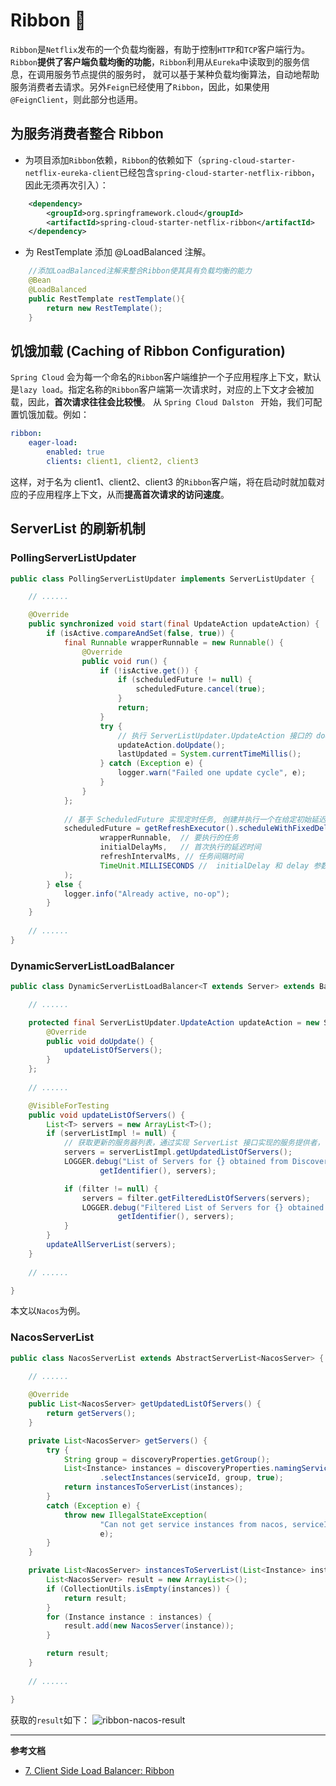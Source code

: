 # Ribbon :hammer:

`Ribbon`是`Netflix`发布的一个负载均衡器，有助于控制`HTTP`和`TCP`客户端行为。`Ribbon`**提供了客户端负载均衡的功能**，`Ribbon`利用从`Eureka`中读取到的服务信息，在调用服务节点提供的服务时，
就可以基于某种负载均衡算法，自动地帮助服务消费者去请求。另外`Feign`已经使用了`Ribbon`，因此，如果使用`@FeignClient`，则此部分也适用。

## 为服务消费者整合 Ribbon

- 为项目添加`Ribbon`依赖，`Ribbon`的依赖如下（`spring-cloud-starter-netflix-eureka-client`已经包含`spring-cloud-starter-netflix-ribbon`，因此无须再次引入）：
```xml
    <dependency>
        <groupId>org.springframework.cloud</groupId>
        <artifactId>spring-cloud-starter-netflix-ribbon</artifactId>
    </dependency>
```

- 为 RestTemplate 添加 @LoadBalanced 注解。
```java
    //添加LoadBalanced注解来整合Ribbon使其具有负载均衡的能力
    @Bean
    @LoadBalanced
    public RestTemplate restTemplate(){
        return new RestTemplate();
    }
```

## 饥饿加载 (Caching of Ribbon Configuration)

`Spring Cloud` 会为每一个命名的`Ribbon`客户端维护一个子应用程序上下文，默认是`lazy load`。指定名称的`Ribbon`客户端第一次请求时，对应的上下文才会被加载，因此，**首次请求往往会比较慢**。 
从 `Spring Cloud Dalston ` 开始，我们可配置饥饿加载。例如：
```yaml
ribbon:
    eager-load:
        enabled: true
        clients: client1, client2, client3
```

这样，对于名为 client1、client2、client3 的`Ribbon`客户端，将在启动时就加载对应的子应用程序上下文，从而**提高首次请求的访问速度**。

## ServerList 的刷新机制

### PollingServerListUpdater 
```java
public class PollingServerListUpdater implements ServerListUpdater {

    // ......

    @Override
    public synchronized void start(final UpdateAction updateAction) {
        if (isActive.compareAndSet(false, true)) {
            final Runnable wrapperRunnable = new Runnable() {
                @Override
                public void run() {
                    if (!isActive.get()) {
                        if (scheduledFuture != null) {
                            scheduledFuture.cancel(true);
                        }
                        return;
                    }
                    try {
                        // 执行 ServerListUpdater.UpdateAction 接口的 doUpdate 方法，实际上执行 DynamicServerListLoadBalancer 内部的 updateListOfServers 方法
                        updateAction.doUpdate();
                        lastUpdated = System.currentTimeMillis();
                    } catch (Exception e) {
                        logger.warn("Failed one update cycle", e);
                    }
                }
            };
            
            // 基于 ScheduledFuture 实现定时任务, 创建并执行一个在给定初始延迟后首次启用的定期任务。
            scheduledFuture = getRefreshExecutor().scheduleWithFixedDelay(
                    wrapperRunnable,  // 要执行的任务
                    initialDelayMs,   // 首次执行的延迟时间 
                    refreshIntervalMs, // 任务间隔时间
                    TimeUnit.MILLISECONDS //  initialDelay 和 delay 参数的时间单位
            );
        } else {
            logger.info("Already active, no-op");
        }
    }
  
    // ......
}
```

### DynamicServerListLoadBalancer

```java
public class DynamicServerListLoadBalancer<T extends Server> extends BaseLoadBalancer {

    // ......

    protected final ServerListUpdater.UpdateAction updateAction = new ServerListUpdater.UpdateAction() {
        @Override
        public void doUpdate() {
            updateListOfServers();
        }
    };
    
    // ......

    @VisibleForTesting
    public void updateListOfServers() {
        List<T> servers = new ArrayList<T>();
        if (serverListImpl != null) {
            // 获取更新的服务器列表，通过实现 ServerList 接口实现的服务提供者，例如：Nacos Eureka 
            servers = serverListImpl.getUpdatedListOfServers();
            LOGGER.debug("List of Servers for {} obtained from Discovery client: {}",
                    getIdentifier(), servers);

            if (filter != null) {
                servers = filter.getFilteredListOfServers(servers);
                LOGGER.debug("Filtered List of Servers for {} obtained from Discovery client: {}",
                        getIdentifier(), servers);
            }
        }
        updateAllServerList(servers);
    }
    
    // ......

}
```

本文以`Nacos`为例。

### NacosServerList
```java
public class NacosServerList extends AbstractServerList<NacosServer> {
    
    // ......

	@Override
	public List<NacosServer> getUpdatedListOfServers() {
		return getServers();
	}

	private List<NacosServer> getServers() {
		try {
			String group = discoveryProperties.getGroup();
			List<Instance> instances = discoveryProperties.namingServiceInstance()
					.selectInstances(serviceId, group, true);
			return instancesToServerList(instances);
		}
		catch (Exception e) {
			throw new IllegalStateException(
					"Can not get service instances from nacos, serviceId=" + serviceId,
					e);
		}
	}

	private List<NacosServer> instancesToServerList(List<Instance> instances) {
		List<NacosServer> result = new ArrayList<>();
		if (CollectionUtils.isEmpty(instances)) {
			return result;
		}
		for (Instance instance : instances) {
			result.add(new NacosServer(instance));
		}

		return result;
	}
    
	// ......

}
```

获取的`result`如下：
![ribbon-nacos-result](/img/spring-cloud/ribbon-nacos-result.jpg)


---
**参考文档**

- [7. Client Side Load Balancer: Ribbon](https://docs.spring.io/spring-cloud-netflix/docs/2.2.5.RELEASE/reference/html/#spring-cloud-ribbon)